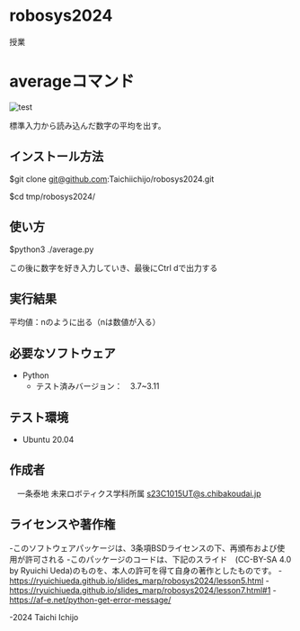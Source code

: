 # robosys2024
授業
# averageコマンド
![test](https://github.com/Taichiichijo/robosys2024/actions/workflows/test.yml/badge.svg)

標準入力から読み込んだ数字の平均を出す。

## インストール方法

$git clone git@github.com:Taichiichijo/robosys2024.git

$cd tmp/robosys2024/

## 使い方

$python3 ./average.py

この後に数字を好き入力していき、最後にCtrl dで出力する
## 実行結果

平均値：nのように出る（nは数値が入る）

## 必要なソフトウェア
- Python
  - テスト済みバージョン：　3.7~3.11

## テスト環境
- Ubuntu 20.04

## 作成者
　一条泰地
 未来ロボティクス学科所属
 s23C1015UT@s.chibakoudai.jp

## ライセンスや著作権
 -このソフトウェアパッケージは、3条項BSDライセンスの下、再頒布および使用が許可される
 -このパッケージのコードは、下記のスライド　(CC-BY-SA 4.0 by Ryuichi Ueda)のものを、本人の許可を得て自身の著作としたものです。
 -https://ryuichiueda.github.io/slides_marp/robosys2024/lesson5.html
 -https://ryuichiueda.github.io/slides_marp/robosys2024/lesson7.html#1
 -https://af-e.net/python-get-error-message/
 
 -2024 Taichi Ichijo
